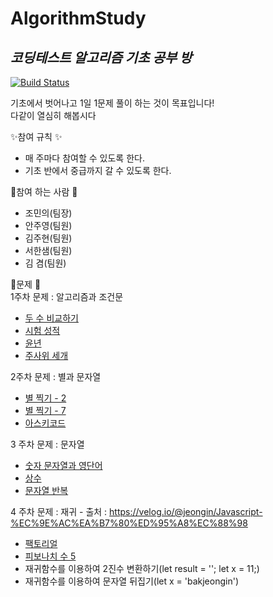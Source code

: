 # AlgorithmStudy
## _코딩테스트 알고리즘 기초 공부 방_

[![Build Status](https://travis-ci.org/joemccann/dillinger.svg?branch=master)](https://travis-ci.org/joemccann/dillinger)

기초에서 벗어나고 1일 1문제 풀이 하는 것이 목표입니다!<br>
다같이 열심히 해봅시다

✨참여 규칙 ✨
 - 매 주마다 참여할 수 있도록 한다.
 - 기초 반에서 중급까지 갈 수 있도록 한다.

💎참여 하는 사람 💎
 - 조민의(팀장)
 - 안주영(팀원)
 - 김주현(팀원)
 - 서한샘(팀원)
 - 김  겸(팀원)

🍂문제 🍂<br>
  1주차 문제 : 알고리즘과 조건문
   - [	두 수 비교하기](https://www.acmicpc.net/problem/1330)
   - [	시험 성적](https://www.acmicpc.net/problem/9498)
   - [	윤년](https://www.acmicpc.net/problem/2753)
   - [	주사위 세개](https://www.acmicpc.net/problem/2480)
   
  2주차 문제 : 별과 문자열
   - [	별 찍기 - 2](https://www.acmicpc.net/problem/2439)
   - [	별 찍기 - 7](https://www.acmicpc.net/problem/2444)
   - [	아스키코드](https://www.acmicpc.net/problem/11654)

  3 주차 문제 : 문자열
   - [	숫자 문자열과 영단어](https://programmers.co.kr/learn/courses/30/lessons/81301)
   - [	상수](https://www.acmicpc.net/problem/2908)
   - [	문자열 반복](https://www.acmicpc.net/problem/2675)

  4 주차 문제 : 재귀 -  출처 : https://velog.io/@jeongin/Javascript-%EC%9E%AC%EA%B7%80%ED%95%A8%EC%88%98
   - [	팩토리얼](https://www.acmicpc.net/problem/10872)
   - [	피보나치 수 5](https://www.acmicpc.net/problem/10870)
   - 재귀함수를 이용하여 2진수 변환하기(let result = ''; let x = 11;)
   - 재귀함수를 이용하여 문자열 뒤집기(let x = 'bakjeongin')



